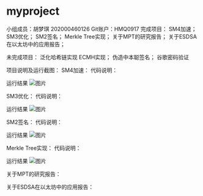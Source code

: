 # myproject
小组成员：胡梦琪 202000460126
Git账户：HMQ0917
完成项目：
SM4加速；
SM3优化；
SM2签名；
Merkle Tree实现；
关于MPT的研究报告；
关于ESDSA在以太坊中的应用报告；



未完成项目：
泛化哈希链实现
ECMH实现；
伪造中本聪签名；
谷歌密码验证



项目说明及运行截图：
SM4加速：
代码说明：

运行结果
![图片](https://user-images.githubusercontent.com/105527286/180696768-588ddc9f-cf91-4c60-9e6e-9bcd17a60765.png)

SM3优化：
代码说明：

运行结果
![图片](https://user-images.githubusercontent.com/105527286/180695710-5d47e5d8-f286-4c5b-b890-1eeeada29f0d.png)

SM2签名：
代码说明：

运行结果
![图片](https://user-images.githubusercontent.com/105527286/180698380-066daf15-c751-4d66-bffb-53602588ce6e.png)


Merkle Tree实现：
代码说明：

运行结果
![图片](https://user-images.githubusercontent.com/105527286/180698443-c04a38b6-00cf-4ceb-81d1-e397fa29b1d6.png)

关于MPT的研究报告：

关于ESDSA在以太坊中的应用报告：




